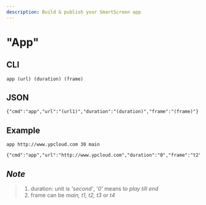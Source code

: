 ```yaml
---
description: Build & publish your SmartScreen app
---
```


# "App"

## CLI

```text
app (url) (duration) (frame)
```

## JSON

```text
{"cmd":"app","url":"(url1)","duration":"(duration)","frame":"(frame)"}
```

## Example

```text
app http://www.ypcloud.com 30 main
```

```text
{"cmd":"app","url":"http://www.ypcloud.com","duration":"0","frame":"t2"}
```

## _Note_

> 1. duration: unit is _'second'_, '_0'_ means to _play till end_
> 2. frame can be _main, t1, t2, t3_ or _t4_

